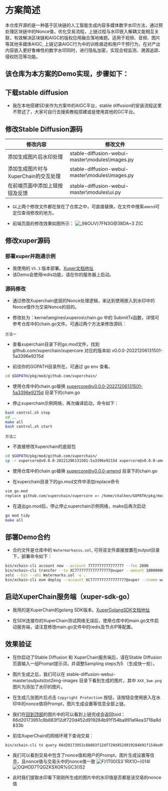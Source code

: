 # 方案简述
本仓库开源的是一种基于区块链的人工智能生成内容多媒体数字水印方法，通过预处理区块链中的Nonce值，优化交易流程，上链过程与水印嵌入解耦又能相互关联，有效解决区块链和AIGC的版权应用融合落地难题。适用于视频、音频、图片等其他多媒体AIGC, 上链记录AIGC行为中的训练痕迹和用户干预行为，在对产出内容嵌入更好鲁棒性的数字水印同时，进行隐私加密，实现合规监测、溯源追踪、侵权防范等功能。

## 该仓库为本方案的Demo实现，步骤如下：
## 下载stable diffusion
- 我在本地搭建SD来作为方案中的AIGC平台，stable diffusion的安装流程这里不赘述了，大家可自行去搜索教程搭建或是使用其他的GC平台。

## 修改Stable Diffusion源码
修改内容  | 修改文件
------------- | -------------
添加生成图片后水印处理  | stable-diffusion-webui-master\modules\images.py
添加生成图片时与XuperChain的交互处理  | stable-diffusion-webui-master\modules\images.py
在前端页面中添加上链按钮及反馈  | stable-diffusion-webui-master\modules\ui.py

- 以上两个修改文件都在放在了仓库之中，可直接替换，在文件中搜索`amend`可定位查询修改的地方。
  
- 前端页面的修改效果如图所示：
![_98OUV}7FN3G@38DA~3 Z(C](https://github.com/xp007123/Xuper_AIGC_Watermarks/assets/57866608/a0bed4d0-1bfe-4b94-b57f-8ad68a193338)

## 修改xuper源码
### 部署xuper并跑通示例
- 我使用的 `V5.3` 版本部署。[Xuper文档地址](https://xuper.baidu.com/n/xuperdoc/v5.3/quickstart/quickstart.html)   
- 该Demo会使用redis功能，请在你的服务器上启动。   

### 源码修改
- 通过修改Xuperchain底层的Nonce处理逻辑，来达到使用嵌入到水印中的Nonce值作为交易Nonce的目的。     

- 修改处为：kernel\engines\xuperos\chain.go 中的 SubmitTx函数，详情可参考仓库中的chain.go文件。可通过两个方法来修改源码：  

`方法一` 
- 查看xuperchain目录下的go.mod文件，找到 github.com/xuperchain/xupercore 对应的版本如 v0.0.0-20221206131501-5a3396e9215d

- 前往你的GOPATH目录所在，可通过 go env 查看。
```Bash 
cd $GOPATH/pkg/mod/github.com/xuperchain/
```

- 使用仓库中的chain.go替换 xupercore@v0.0.0-20221206131501-5a3396e9215d 目录下的chain.go

- 停止xuperchain示例网络，再次编译启动，命令如下：
```Bash
bash control.sh stop  
cd ..  
make all  
bash control.sh start  
```
`方法二` 
- 不直接修改Xuperchain的底层包
```Bash
cd $GOPATH/pkg/mod/github.com/xuperchain/
cp -r xupercore@v0.0.0-20221206131501-5a3396e9215d xupercore@v0.0.0-amend
```  
- 使用仓库中的chain.go替换 xupercore@v0.0.0-amend 目录下的chain.go

- 在xuperchain目录下的go.mod文件中添加replace命令
```Bash
vim go.mod
replace github.com/xuperchain/xupercore => /home/chalken/GOPATH/pkg/mod/github.com/xuperchain/xupercore@v0.0.0-amend-20221206131501
```
- 在退出go.mod后，停止停止xuperchain示例网络，make后再次启动
```Bash
go mod tidy
make all
```
## 部署Demo合约
- 合约文件是仓库中的 `Watermarkasss.sol`, 可将该文件直接放置在output目录下，部署命令如下：
```Bash
bin/xchain-cli account new --account 7777777777777777 --fee 2000
bin/xchain-cli transfer --to XC7777777777777777@xuper --amount 100000000 --keys data/keys/ -H 127.0.0.1:37101
solc --bin --abi Watermarks.sol -o .
bin/xchain-cli evm deploy --account XC7777777777777777@xuper --cname watermarkasss  --fee 5200000 Watermarkasss.bin --abi Watermarkasss.abi
```

## 启动XuperChain服务端（xuper-sdk-go）
- 我用的是XuperChain的golang SDK版本。[XuperGolangSDK文档地址](https://xuper.baidu.com/n/xuperdoc/v5.3/development_manuals/xuper-sdk/xuper-sdk-go.html)

- 在SDK连接你的XuperChain测试网络无误后，使用仓库中的main.go文件启动服务端，请注意修改main.go文件中的redis及节点IP等配置。

## 效果验证
- 在你启动了Stable Diffusion 和 XuperChain服务端后，请在Stable Diffusion页面输入一组Prompt提示词，并调整Sampling steps为5 （生成快一些）。

- 图片生成之后，我们可以在 stable-diffusion-webui-master\outputs\txt2img-images 目录下看到生成的图片，其中 `XXX_3we.png` 图片为添加了水印的图片。
  
- 在生成几张图片后点击 `Copyright Protection` 按钮，该按钮会使用嵌入在水印中的nonce值将Prompt，图片生成设置等信息全部上链。

- 我们在[回到顶部](#readme)的图片中的可以看到上链完成会返回txid：66d20173951c8b883f12df720d452d919284b91f154ba991af4ea3716a9d833b

- 前往XuperChain的网络环境下查询交易：
```Bash
bin/xchain-cli tx query 66d20173951c8b883f12df720d452d919284b91f154ba991af4ea3716a9d833b
```

- 我们可以看到交易中包含了nonce值和用户的Prompt，图片生成设置等信息，且nonce值与交易头中的nonce值一致
![F}1T00(S$3`1RX1O$~)014I](https://github.com/xp007123/Xuper_AIGC_Watermarks/assets/57866608/5e634ccc-8718-4d33-9f27-a2b946b7d39b)
![OQHOD7TQGZKSXOR%GC3{I52](https://github.com/xp007123/Xuper_AIGC_Watermarks/assets/57866608/f7835e59-3559-4916-ab91-2ede2470c82b)

- 此时我们提取水印看下刚刚所生成的图片中的水印值是否都是该交易的nonce值  


